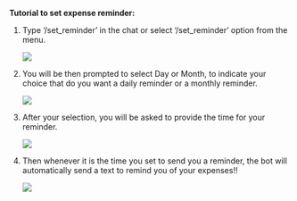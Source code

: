 ﻿**Tutorial to set expense reminder:**

1. Type ‘/set\_reminder’ in the chat or select ‘/set\_reminder’ option from the menu.

    ![](./images/Aspose.Words.db83c9c2-55e3-4bd4-a261-66f2533abc42.001.png)

2. You will be then prompted to select Day or Month, to indicate your choice that do you want a daily reminder or a monthly reminder.

    ![](./images/Aspose.Words.db83c9c2-55e3-4bd4-a261-66f2533abc42.002.png)

3. After your selection, you will be asked to provide the time for your reminder.

    ![](./images/Aspose.Words.db83c9c2-55e3-4bd4-a261-66f2533abc42.003.png)

4. Then whenever it is the time you set to send you a reminder, the bot will automatically send a text to remind you of your expenses!!

    ![](./images/Aspose.Words.db83c9c2-55e3-4bd4-a261-66f2533abc42.004.png)

